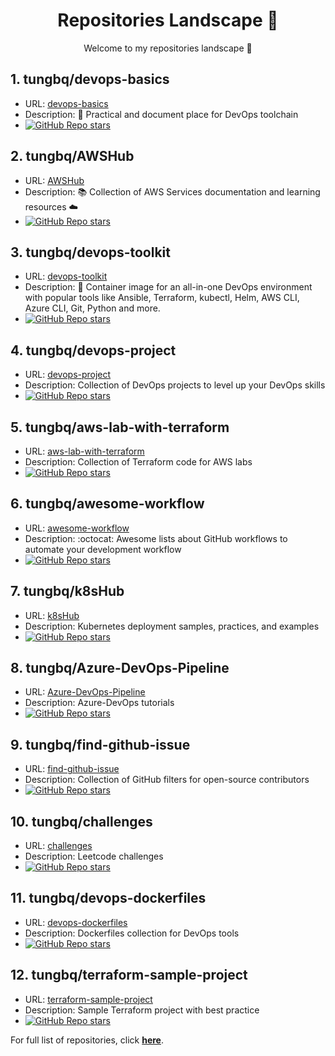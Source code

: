 <h1 align="center">Repositories Landscape 💎</h1>
<p align="center">Welcome to my repositories landscape 👋</p>

## 1. tungbq/devops-basics
- URL: <a href="https://github.com/tungbq/devops-basics">devops-basics</a>
- Description: 🚀 Practical and document place for DevOps toolchain
- <a href="https://github.com/tungbq/devops-basics/stargazers"><img alt="GitHub Repo stars" src="https://img.shields.io/github/stars/tungbq/devops-basics"/></a>
## 2. tungbq/AWSHub
- URL: <a href="https://github.com/tungbq/AWSHub">AWSHub</a>
- Description: 📚 Collection of AWS Services documentation and learning resources ☁️
- <a href="https://github.com/tungbq/AWSHub/stargazers"><img alt="GitHub Repo stars" src="https://img.shields.io/github/stars/tungbq/AWSHub"/></a>
## 3. tungbq/devops-toolkit
- URL: <a href="https://github.com/tungbq/devops-toolkit">devops-toolkit</a>
- Description: 🐳 Container image for an all-in-one DevOps environment with popular tools like Ansible, Terraform, kubectl, Helm, AWS CLI, Azure CLI, Git, Python and more.
- <a href="https://github.com/tungbq/devops-toolkit/stargazers"><img alt="GitHub Repo stars" src="https://img.shields.io/github/stars/tungbq/devops-toolkit"/></a>
## 4. tungbq/devops-project
- URL: <a href="https://github.com/tungbq/devops-project">devops-project</a>
- Description: Collection of DevOps projects to level up your DevOps skills
- <a href="https://github.com/tungbq/devops-project/stargazers"><img alt="GitHub Repo stars" src="https://img.shields.io/github/stars/tungbq/devops-project"/></a>
## 5. tungbq/aws-lab-with-terraform
- URL: <a href="https://github.com/tungbq/aws-lab-with-terraform">aws-lab-with-terraform</a>
- Description: Collection of Terraform code for AWS labs
- <a href="https://github.com/tungbq/aws-lab-with-terraform/stargazers"><img alt="GitHub Repo stars" src="https://img.shields.io/github/stars/tungbq/aws-lab-with-terraform"/></a>
## 6. tungbq/awesome-workflow
- URL: <a href="https://github.com/tungbq/awesome-workflow">awesome-workflow</a>
- Description: :octocat: Awesome lists about GitHub workflows to automate your development workflow
- <a href="https://github.com/tungbq/awesome-workflow/stargazers"><img alt="GitHub Repo stars" src="https://img.shields.io/github/stars/tungbq/awesome-workflow"/></a>
## 7. tungbq/k8sHub
- URL: <a href="https://github.com/tungbq/k8sHub">k8sHub</a>
- Description: Kubernetes deployment samples, practices, and examples
- <a href="https://github.com/tungbq/k8sHub/stargazers"><img alt="GitHub Repo stars" src="https://img.shields.io/github/stars/tungbq/k8sHub"/></a>
## 8. tungbq/Azure-DevOps-Pipeline
- URL: <a href="https://github.com/tungbq/Azure-DevOps-Pipeline">Azure-DevOps-Pipeline</a>
- Description: Azure-DevOps tutorials
- <a href="https://github.com/tungbq/Azure-DevOps-Pipeline/stargazers"><img alt="GitHub Repo stars" src="https://img.shields.io/github/stars/tungbq/Azure-DevOps-Pipeline"/></a>
## 9. tungbq/find-github-issue
- URL: <a href="https://github.com/tungbq/find-github-issue">find-github-issue</a>
- Description: Collection of GitHub filters for open-source contributors
- <a href="https://github.com/tungbq/find-github-issue/stargazers"><img alt="GitHub Repo stars" src="https://img.shields.io/github/stars/tungbq/find-github-issue"/></a>
## 10. tungbq/challenges
- URL: <a href="https://github.com/tungbq/challenges">challenges</a>
- Description: Leetcode challenges
- <a href="https://github.com/tungbq/challenges/stargazers"><img alt="GitHub Repo stars" src="https://img.shields.io/github/stars/tungbq/challenges"/></a>
## 11. tungbq/devops-dockerfiles
- URL: <a href="https://github.com/tungbq/devops-dockerfiles">devops-dockerfiles</a>
- Description: Dockerfiles collection for DevOps tools
- <a href="https://github.com/tungbq/devops-dockerfiles/stargazers"><img alt="GitHub Repo stars" src="https://img.shields.io/github/stars/tungbq/devops-dockerfiles"/></a>
## 12. tungbq/terraform-sample-project
- URL: <a href="https://github.com/tungbq/terraform-sample-project">terraform-sample-project</a>
- Description: Sample Terraform project with best practice
- <a href="https://github.com/tungbq/terraform-sample-project/stargazers"><img alt="GitHub Repo stars" src="https://img.shields.io/github/stars/tungbq/terraform-sample-project"/></a>
</table>

For full list of repositories, click [**here**](https://github.com/tungbq?tab=repositories&q=&type=&language=&sort=stargazers).
